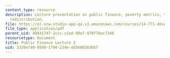 ```yaml
---
content_type: resource
description: Lecture presentation on public finance, poverty metrics, taxation, and
  redistribution.
file: https://ol-ocw-studio-app-qa.s3.amazonaws.com/courses/14-771-development-economics-microeconomic-issues-and-policy-models-fall-2008/3339ef4095901f90234edd5600303bb7_lec10.pdf
file_type: application/pdf
parent_uid: 49831747-2ccc-c2ad-99e7-970f76ec7348
resourcetype: Document
title: Public Finance Lecture 2
uid: 3339ef40-9590-1f90-234e-dd5600303bb7
---
```


